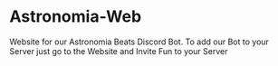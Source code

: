 # Astronomia-Web
Website for our Astronomia Beats Discord Bot. To add our Bot to your Server just go to the Website and Invite Fun to your Server
